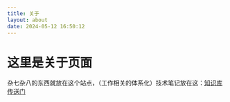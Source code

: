 ```yaml
---
title: 关于
layout: about
date: 2024-05-12 16:50:12
---
```

# 这里是关于页面
杂七杂八的东西就放在这个站点，（工作相关的体系化）技术笔记放在这：[知识库传送门](https://okita1027.github.io/knowledge-database/)